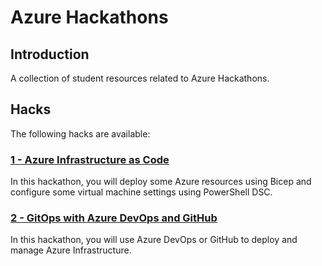 # Azure Hackathons

## Introduction

A collection of student resources related to Azure Hackathons.

## Hacks

The following hacks are available:

### [1 - Azure Infrastructure as Code](..%2F1%20-%20Infrastructure%20as%20Code%20with%20Azure%20Bicep%20and%20PowerShell%20DSC%2Freadme.md)

In this hackathon, you will deploy some Azure resources using Bicep and configure some virtual machine settings using PowerShell DSC.

### [2 - GitOps with Azure DevOps and GitHub](2%20-%20GitOps%20with%20Azure%20DevOps%20and%20GitHub%2Freadme.md)

In this hackathon, you will use Azure DevOps or GitHub to deploy and manage Azure Infrastructure.